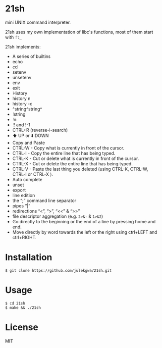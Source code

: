 # 21sh
mini UNIX command interpreter.

21sh uses my own implementation of libc's functions, most of them start with `ft_`

21sh implements:

* A series of builtins
 * echo 
 * cd
 * setenv
 * unsetenv
 * env
 * exit
* History
 * history n
 * history -c
 * ^string^string^
 * !string
 * !n
 * !! and !-1
 * CTRL+R (reverse-i-search)
 * :arrow_up: UP or :arrow_down: DOWN
* Copy and Paste
 * CTRL-W - Copy what is currently in front of the cursor.
 * CTRL-I - Copy the entire line that has being typed.
 * CTRL-K - Cut or delete what is currently in front of the cursor.
 * CTRL-X - Cut or delete the entire line that has being typed.
 * CTRL-V - Paste the last thing you deleted (using CTRL-K, CTRL-W, CTRL-I or CTRL-X ).
* Auto complete
* unset
* export
* line edition
* the “;” command line separator
* pipes “|”
* redirections “<”, “>”, “<<” & “>>”
* file descriptor aggregation (e.g. ``2>&-`` & ``1>&2``)
* Go directly to the beginning or the end of a line by pressing home and end.
* Move directly by word towards the left or the right using ctrl+LEFT and ctrl+RIGHT.

# Installation
```
$ git clone https://github.com/julekgwa/21sh.git
```

# Usage
```
$ cd 21sh
$ make && ./21sh

```
# License
MIT
